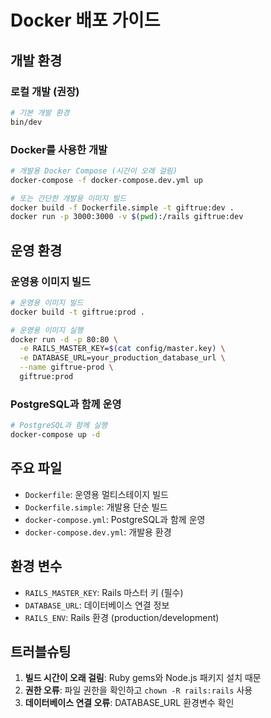 # Docker 배포 가이드

## 개발 환경

### 로컬 개발 (권장)
```bash
# 기본 개발 환경
bin/dev
```

### Docker를 사용한 개발
```bash
# 개발용 Docker Compose (시간이 오래 걸림)
docker-compose -f docker-compose.dev.yml up

# 또는 간단한 개발용 이미지 빌드
docker build -f Dockerfile.simple -t giftrue:dev .
docker run -p 3000:3000 -v $(pwd):/rails giftrue:dev
```

## 운영 환경

### 운영용 이미지 빌드
```bash
# 운영용 이미지 빌드
docker build -t giftrue:prod .

# 운영용 이미지 실행
docker run -d -p 80:80 \
  -e RAILS_MASTER_KEY=$(cat config/master.key) \
  -e DATABASE_URL=your_production_database_url \
  --name giftrue-prod \
  giftrue:prod
```

### PostgreSQL과 함께 운영
```bash
# PostgreSQL과 함께 실행
docker-compose up -d
```

## 주요 파일

- `Dockerfile`: 운영용 멀티스테이지 빌드
- `Dockerfile.simple`: 개발용 단순 빌드
- `docker-compose.yml`: PostgreSQL과 함께 운영
- `docker-compose.dev.yml`: 개발용 환경

## 환경 변수

- `RAILS_MASTER_KEY`: Rails 마스터 키 (필수)
- `DATABASE_URL`: 데이터베이스 연결 정보
- `RAILS_ENV`: Rails 환경 (production/development)

## 트러블슈팅

1. **빌드 시간이 오래 걸림**: Ruby gems와 Node.js 패키지 설치 때문
2. **권한 오류**: 파일 권한을 확인하고 `chown -R rails:rails` 사용
3. **데이터베이스 연결 오류**: DATABASE_URL 환경변수 확인